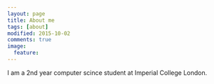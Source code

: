 ```yaml
---
layout: page
title: About me
tags: [about]
modified: 2015-10-02
comments: true
image:
  feature:
---
```


I am a 2nd year computer scince student at Imperial College London.
